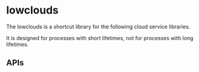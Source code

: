 # lowclouds

The lowclouds is a shortcut library for the following cloud service libraries.

It is designed for processes with short lifetimes, not for processes with long lifetimes.

## APIs


